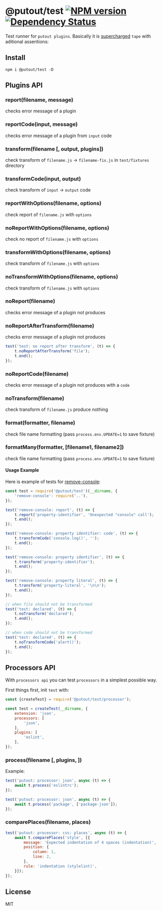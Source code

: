 # @putout/test [![NPM version][NPMIMGURL]][NPMURL] [![Dependency Status][DependencyStatusIMGURL]][DependencyStatusURL]

[NPMIMGURL]:                https://img.shields.io/npm/v/@putout/test.svg?style=flat&longCache=true
[NPMURL]:                   https://npmjs.org/package/@putout/test"npm"

[DependencyStatusURL]:      https://david-dm.org/coderaiser/putout?path=packages/test-runner
[DependencyStatusIMGURL]:   https://david-dm.org/coderaiser/putout.svg?path=packages/test-runner

Test runner for `putout plugins`. Basically it is [supercharged](https://github.com/coderaiser/supertape) `tape` with aditional asseritions:

## Install

```
npm i @putout/test -D
```

## Plugins API

### report(filename, message)
checks error message of a plugin

### reportCode(input, message)
checks error message of a plugin from `input` code

### transform(filename [, output, plugins])
check transform of `filename.js` -> `filename-fix.js` in `test/fixtures` directory

### transformCode(input, output)
check transform of `input` -> `output` code

### reportWithOptions(filename, options)
check report of `filename.js` with `options`

### noReportWithOptions(filename, options)
check no report of `filename.js` with `options`

### transformWithOptions(filename, options)
check transform of `filename.js` with `options`

### noTransformWithOptions(filename, options)
check transform of `filename.js` with `options`

### noReport(filename)
checks error message of a plugin not produces

### noReportAfterTransform(filename)
checks error message of a plugin not produces

```js
test('test: no report after transform', (t) => {
    t.noReportAfterTransform('file');
    t.end();
});
```

### noReportCode(filename)
checks error message of a plugin not produces with a `code`

### noTransform(filename)
check transform of `filename.js` produce nothing

### format(formatter, filename)
check file name formatting (pass `process.env.UPDATE=1` to save fixture)

### formatMany(formatter, [filename1, filename2])
check file name formatting (pass `process.env.UPDATE=1` to save fixture)

#### Usage Example

Here is example of tests for [remove-console](https://github.com/coderaiser/putout/tree/master/packages/plugin-remove-console):

```js
const test = require('@putout/test')(__dirname, {
    'remove-console': require('..'),
});

test('remove-console: report', (t) => {
    t.report('property-identifier', 'Unexpected "console" call');
    t.end();
});

test('remove-console: property identifier: code', (t) => {
    t.transformCode('console.log()', '');
    t.end();
});

test('remove-console: property identifier', (t) => {
    t.transform('property-identifier');
    t.end();
});

test('remove-console: property literal', (t) => {
    t.transform('property-literal', '\n\n');
    t.end();
});

// when file should not be transformed
test('test: declared', (t) => {
    t.noTransform('declared');
    t.end();
});

// when code should not be transformed
test('test: declared', (t) => {
    t.noTransformCode('alert()');
    t.end();
});
```

## Processors API

With `processors api` you can test `processors` in a simplest possible way.

First things first, init `test` with:

```js
const {createTest} = require('@putout/test/processor');

const test = createTest(__dirname, {
    extension: 'json',
    processors: [
        'json',
    ],
    plugins: [
        'eslint',
    ],
});

```

### process(filename [, plugins, ])

Example:

```js
test('putout: processor: json', async (t) => {
    await t.process('eslintrc');
});

test('putout: processor: json', async (t) => {
    await t.process('package', ['package-json']);
});
```

### comparePlaces(filename, places)

```js
test('putout: processor: css: places', async (t) => {
    await t.comparePlaces('style', [{
        message: 'Expected indentation of 4 spaces (indentation)',
        position: {
            column: 1,
            line: 2,
        },
        rule: 'indentation (stylelint)',
    }]);
});
```

## License

MIT

